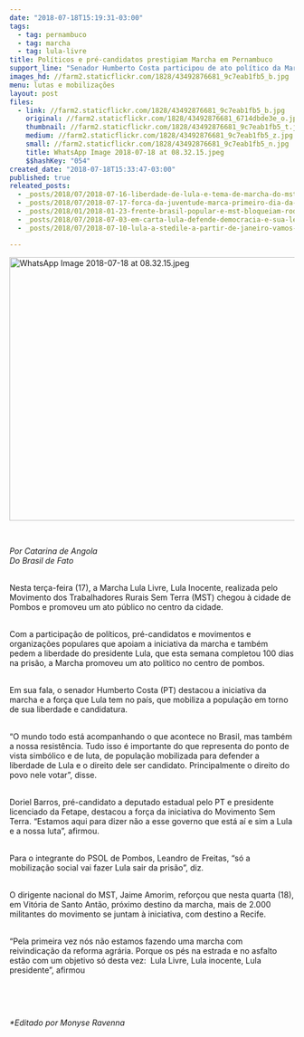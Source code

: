 ```yaml
---
date: "2018-07-18T15:19:31-03:00"
tags:
  - tag: pernambuco
  - tag: marcha
  - tag: lula-livre
title: Políticos e pré-candidatos prestigiam Marcha em Pernambuco
support_line: "Senador Humberto Costa participou de ato político da Marcha Lula Livre, Lula Inocente em Pombos."
images_hd: //farm2.staticflickr.com/1828/43492876681_9c7eab1fb5_b.jpg
menu: lutas e mobilizações
layout: post
files:
  - link: //farm2.staticflickr.com/1828/43492876681_9c7eab1fb5_b.jpg
    original: //farm2.staticflickr.com/1828/43492876681_6714dbde3e_o.jpg
    thumbnail: //farm2.staticflickr.com/1828/43492876681_9c7eab1fb5_t.jpg
    medium: //farm2.staticflickr.com/1828/43492876681_9c7eab1fb5_z.jpg
    small: //farm2.staticflickr.com/1828/43492876681_9c7eab1fb5_n.jpg
    title: WhatsApp Image 2018-07-18 at 08.32.15.jpeg
    $$hashKey: "054"
created_date: "2018-07-18T15:33:47-03:00"
published: true
releated_posts:
  - _posts/2018/07/2018-07-16-liberdade-de-lula-e-tema-de-marcha-do-mst-em-pernambuco.md
  - _posts/2018/07/2018-07-17-forca-da-juventude-marca-primeiro-dia-da-marcha-lula-livre-lula-inocente.md
  - _posts/2018/01/2018-01-23-frente-brasil-popular-e-mst-bloqueiam-rodovias-em-pernambuco-em-vigilia-por-lula.md
  - _posts/2018/07/2018-07-03-em-carta-lula-defende-democracia-e-sua-legitimidade-em-se-candidatar.md
  - _posts/2018/07/2018-07-10-lula-a-stedile-a-partir-de-janeiro-vamos-mudar-o-brasil.md

---
```

<p><img alt="WhatsApp Image 2018-07-18 at 08.32.15.jpeg" height="466" src="//farm2.staticflickr.com/1828/43492876681_9c7eab1fb5_b.jpg" width="700" /></p>

<p>&nbsp;</p>

<p><em>Por Catarina de Angola<br />
Do Brasil de Fato</em></p>

<p><br />
Nesta ter&ccedil;a-feira (17), a Marcha Lula Livre, Lula Inocente, realizada pelo Movimento dos Trabalhadores Rurais Sem Terra (MST) chegou &agrave; cidade de Pombos e promoveu um ato p&uacute;blico no centro da cidade.</p>

<p><br />
Com a participa&ccedil;&atilde;o de pol&iacute;ticos, pr&eacute;-candidatos e movimentos e organiza&ccedil;&otilde;es populares que apoiam a iniciativa da marcha e tamb&eacute;m pedem a liberdade do presidente Lula, que esta semana completou 100 dias na pris&atilde;o, a Marcha promoveu um ato pol&iacute;tico no centro de pombos.</p>

<p><br />
Em sua fala, o senador Humberto Costa (PT) destacou a iniciativa da marcha e a for&ccedil;a que Lula tem no pa&iacute;s, que mobiliza a popula&ccedil;&atilde;o em torno de sua liberdade e candidatura.</p>

<p><br />
&ldquo;O mundo todo est&aacute; acompanhando o que acontece no Brasil, mas tamb&eacute;m a nossa resist&ecirc;ncia. Tudo isso &eacute; importante do que representa do ponto de vista simb&oacute;lico e de luta, de popula&ccedil;&atilde;o mobilizada para defender a liberdade de Lula e o direito dele ser candidato. Principalmente o direito do povo nele votar&rdquo;, disse.</p>

<p><br />
Doriel Barros, pr&eacute;-candidato a deputado estadual pelo PT e presidente licenciado da Fetape, destacou a for&ccedil;a da iniciativa do Movimento Sem Terra. &ldquo;Estamos aqui para dizer n&atilde;o a esse governo que est&aacute; a&iacute; e sim a Lula e a nossa luta&rdquo;, afirmou.&nbsp;</p>

<p><br />
Para o integrante do PSOL de Pombos, Leandro de Freitas, &ldquo;s&oacute; a mobiliza&ccedil;&atilde;o social vai fazer Lula sair da pris&atilde;o&rdquo;, diz.</p>

<p><br />
O dirigente nacional do MST, Jaime Amorim, refor&ccedil;ou que nesta quarta (18), em Vit&oacute;ria de Santo Ant&atilde;o, pr&oacute;ximo destino da marcha, mais de 2.000 militantes do movimento se juntam &agrave; iniciativa, com destino a Recife.</p>

<p><br />
&ldquo;Pela primeira vez n&oacute;s n&atilde;o estamos fazendo uma marcha com reivindica&ccedil;&atilde;o da reforma agr&aacute;ria. Porque os p&eacute;s na estrada e no asfalto est&atilde;o com um objetivo s&oacute; desta vez:&nbsp; Lula Livre, Lula inocente, Lula presidente&rdquo;, afirmou</p>

<p>&nbsp;</p>

<p>&nbsp;</p>

<p><em>*Editado por Monyse Ravenna</em></p>
